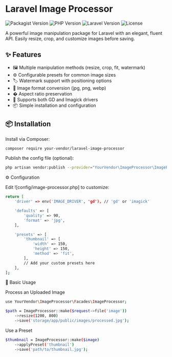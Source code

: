 # Laravel Image Processor

![Packagist Version](https://img.shields.io/packagist/v/your-vendor/laravel-image-processor)
![PHP Version](https://img.shields.io/packagist/php-v/your-vendor/laravel-image-processor)
![Laravel Version](https://img.shields.io/badge/Laravel-9.x%20%7C%2010.x-ff2d20)
![License](https://img.shields.io/packagist/l/your-vendor/laravel-image-processor)

A powerful image manipulation package for Laravel with an elegant, fluent API. Easily resize, crop, and customize images before saving.

## ✨ Features

- 🖼️ Multiple manipulation methods (resize, crop, fit, watermark)
- ⚙️ Configurable presets for common image sizes
- 🏷️ Watermark support with positioning options
- 🔄 Image format conversion (jpg, png, webp)
- � Aspect ratio preservation
- 🚀 Supports both GD and Imagick drivers
- 📦 Simple installation and configuration

## 📦 Installation

Install via Composer:

```bash
composer require your-vendor/laravel-image-processor
```

Publish the config file (optional):

```bash
php artisan vendor:publish --provider="YourVendor\ImageProcessor\ImageProcessorServiceProvider" --tag="config"
```

⚙️ Configuration

Edit ![config/image-processor.php] to customize:

```bash
return [
    'driver' => env('IMAGE_DRIVER', 'gd'), // 'gd' or 'imagick'

    'defaults' => [
        'quality' => 90,
        'format' => 'jpg',
    ],

    'presets' => [
        'thumbnail' => [
            'width' => 150,
            'height' => 150,
            'method' => 'fit',
        ],
        // Add your custom presets here
    ],
];
```

🚀 Basic Usage

Process an Uploaded Image

```bash
use YourVendor\ImageProcessor\Facades\ImageProcessor;

$path = ImageProcessor::make($request->file('image'))
    ->resize(1200, 800)
    ->save('storage/app/public/images/processed.jpg');
```

Use a Preset

```bash
$thumbnail = ImageProcessor::make($image)
    ->applyPreset('thumbnail')
    ->save('path/to/thumbnail.jpg');
```
